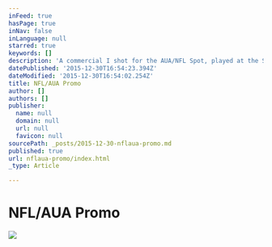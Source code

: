 ```yaml
---
inFeed: true
hasPage: true
inNav: false
inLanguage: null
starred: true
keywords: []
description: 'A commercial I shot for the AUA/NFL Spot, played at the Superbowl in 2015'
datePublished: '2015-12-30T16:54:23.394Z'
dateModified: '2015-12-30T16:54:02.254Z'
title: NFL/AUA Promo
author: []
authors: []
publisher:
  name: null
  domain: null
  url: null
  favicon: null
sourcePath: _posts/2015-12-30-nflaua-promo.md
published: true
url: nflaua-promo/index.html
_type: Article

---
```

# NFL/AUA Promo
![](https://the-grid-user-content.s3-us-west-2.amazonaws.com/6a5334d9-e987-4d3d-b847-cfd15221577f.png)